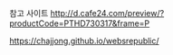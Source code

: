 참고 사이트 http://d.cafe24.com/preview/?productCode=PTHD730317&frame=P

https://chajjong.github.io/websrepublic/
